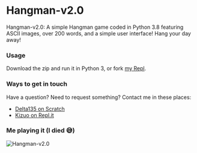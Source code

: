 # **Hangman-v2.0**
Hangman-v2.0: A simple Hangman game coded in Python 3.8 featuring ASCII images, over 200 words, and a simple user interface! Hang your day away!

### **Usage**
Download the zip and run it in Python 3, or fork [my Repl](https://replit.com/@Kizuo/Hangman-v20?v=1).

### **Ways to get in touch**
Have a question? Need to request something? Contact me in these places:
* [Delta135 on Scratch](https://scratch.mit.edu/users/Delta135)
* [Kizuo on Repl.it](https://replit.com/@Kizuo)

### **Me playing it (I died :sweat_smile:)**
![Hangman-v2.0](https://u.cubeupload.com/dinocoder/Screenshot2021051364.png)
